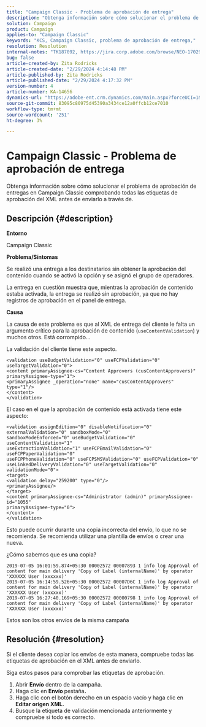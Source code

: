 ```yaml
---
title: "Campaign Classic - Problema de aprobación de entrega"
description: "Obtenga información sobre cómo solucionar el problema de aprobación de envíos en Campaign Classic"
solution: Campaign
product: Campaign
applies-to: "Campaign Classic"
keywords: "KCS, Campaign Classic, problema de aprobación de entrega,"
resolution: Resolution
internal-notes: "TK187092, https://jira.corp.adobe.com/browse/NEO-17029"
bug: false
article-created-by: Zita Rodricks
article-created-date: "2/29/2024 4:14:48 PM"
article-published-by: Zita Rodricks
article-published-date: "2/29/2024 4:17:32 PM"
version-number: 4
article-number: KA-14656
dynamics-url: "https://adobe-ent.crm.dynamics.com/main.aspx?forceUCI=1&pagetype=entityrecord&etn=knowledgearticle&id=098836a3-1dd7-ee11-9079-6045bd0065f9"
source-git-commit: 83095c80975d45390a3434ce12a0ffcb12ce7010
workflow-type: tm+mt
source-wordcount: '251'
ht-degree: 3%

---
```


# Campaign Classic - Problema de aprobación de entrega


Obtenga información sobre cómo solucionar el problema de aprobación de entregas en Campaign Classic comprobando todas las etiquetas de aprobación del XML antes de enviarlo a través de.

## Descripción {#description}


<b>Entorno</b>

Campaign Classic



<b>Problema/Síntomas</b>

Se realizó una entrega a los destinatarios sin obtener la aprobación del contenido cuando se activó la opción y se asignó el grupo de operadores.

La entrega en cuestión muestra que, mientras la aprobación de contenido estaba activada, la entrega se realizó sin aprobación, ya que no hay registros de aprobación en el panel de entrega.



<b>Causa</b>

La causa de este problema es que al XML de entrega del cliente le falta un argumento crítico para la aprobación de contenido (`useContentValidation`) y muchos otros. Está corrompido...

La validación del cliente tiene este aspecto.




```
<validation useBudgetValidation="0" useFCPValidation="0" useTargetValidation="0">
<content primaryAssignee-cs="Content Approvers (cusContentApprovers)" primaryAssignee-type="1">
<primaryAssignee _operation="none" name="cusContentApprovers" type="1"/>
</content>
</validation>
```




El caso en el que la aprobación de contenido está activada tiene este aspecto:




```
<validation assignEdition="0" disableNotification="0" externalValidation="0" sandboxMode="0"
sandboxModeEnforced="0" useBudgetValidation="0" useContentValidation="1"
useExtractionValidation="1" useFCPEmailValidation="0" useFCPPaperValidation="0"
useFCPPhoneValidation="0" useFCPSMSValidation="0" useFCPValidation="0"
useLinkedDeliveryValidation="0" useTargetValidation="0" validationMode="0">
<target>
<validation delay="259200" type="0"/>
<primaryAssignee/>
</target>
<content primaryAssignee-cs="Administrator (admin)" primaryAssignee-id="1055"
primaryAssignee-type="0">
</content>
</validation>
```




Esto puede ocurrir durante una copia incorrecta del envío, lo que no se recomienda. Se recomienda utilizar una plantilla de envíos o crear una nueva.

¿Cómo sabemos que es una copia?




```
2019-07-05 16:01:59.874+05:30 00002572 00007893 1 info log Approval of content for main delivery 'Copy of Label (internalName)' by operator 'XXXXXX User (xxxxxx)'
2019-07-05 16:14:59.526+05:30 00002572 00007D6C 1 info log Approval of content for main delivery 'Copy of Label (internalName)' by operator 'XXXXXX User (xxxxxx)'
2019-07-05 16:27:40.169+05:30 00002572 00000798 1 info log Approval of content for main delivery 'Copy of Label (internalName)' by operator 'XXXXXX User (xxxxxx)'
```




Estos son los otros envíos de la misma campaña


## Resolución {#resolution}


Si el cliente desea copiar los envíos de esta manera, compruebe todas las etiquetas de aprobación en el XML antes de enviarlo.

Siga estos pasos para comprobar las etiquetas de aprobación.

1. Abrir <b>Envío</b> dentro de la campaña.
2. Haga clic en <b>Envío </b>pestaña<b>.</b>
3. Haga clic con el botón derecho en un espacio vacío y haga clic en <b>Editar origen XML.</b>
4. Busque la etiqueta de validación mencionada anteriormente y compruebe si todo es correcto.



